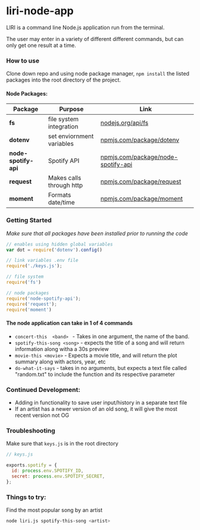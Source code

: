 # liri-node-app
 LIRI is a command line Node.js application run from the terminal.

 The user may enter in a variety of different different commands, but can only get one result at a time.
 
### How to use
 Clone down repo and using node package manager, `npm install` the listed packages into the root directory of the project.

#### Node Packages:
 |Package|Purpose|Link|
 |---|---|---|
 | **fs** | file system integration | [nodejs.org/api/fs](https://nodejs.org/api/fs.html)
 | **dotenv**| set enviornment variables|[npmjs.com/package/dotenv](https://www.npmjs.com/package/dotenv)
 | **node-spotify-api** | Spotify API| [npmjs.com/package/node-spotify-api](https://www.npmjs.com/package/node-spotify-api)
 | **request** | Makes calls through http | [npmjs.com/package/request](https://www.npmjs.com/package/request) |
 | **moment** | Formats date/time | [npmjs.com/package/moment](https://www.npmjs.com/package/moment)


### Getting Started
*Make sure that all packages have been installed prior to running the code*

```javascript
// enables using hidden global variables
var dot = require('dotenv').config()

// link variables .env file
require('./keys.js'); 

// file system
require('fs')

// node packages
require('node-spotify-api');
require('request');
require('moment')
```

#### The node application can take in 1 of 4 commands
  - `concert-this  <band> ` - Takes in one argument, the name of the band.
  - `spotify-this-song <song>` -  expects the title of a song and will return information along witha a 30s preview
  - `movie-this <movie>` - Expects a movie title, and will return the plot summary along with actors, year, etc
  - `do-what-it-says` - takes in no arguments, but expects a text file called "random.txt" to include the function and its respective parameter


### Continued Development:
  - Adding in functionality to save user input/history in a separate text file
  - If an artist has a newer version of an old song, it will give the most recent version not OG


### Troubleshooting
Make sure that `keys.js` is in the root directory 
```javascript
// keys.js

exports.spotify = {
  id: process.env.SPOTIFY_ID,
  secret: process.env.SPOTIFY_SECRET,
};
```

### Things to try:
Find the most popular song by an artist 
```bash
node liri.js spotify-this-song <artist>
```
